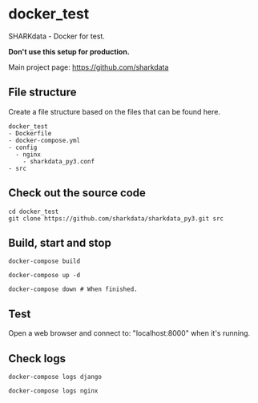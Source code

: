 # docker_test

SHARKdata - Docker for test. 

**Don't use this setup for production.**

Main project page: https://github.com/sharkdata 

## File structure

Create a file structure based on the files that can be found here.

    docker_test
    - Dockerfile
    - docker-compose.yml
    - config
      - nginx
        - sharkdata_py3.conf
    - src

## Check out the source code 

    cd docker_test
    git clone https://github.com/sharkdata/sharkdata_py3.git src

## Build, start and stop

    docker-compose build

    docker-compose up -d

    docker-compose down # When finished.

## Test

Open a web browser and connect to: "localhost:8000" when it's running.

## Check logs

    docker-compose logs django

    docker-compose logs nginx




